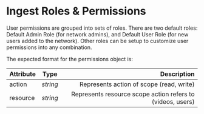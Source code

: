 # Ingest Roles & Permissions

User permissions are grouped into sets of roles. There are two default roles: Default Admin Role (for network admins), and Default User Role (for new users added to the network). Other roles can be setup to customize user permissions into any combination.

The expected format for the permissions object is:

| Attribute   | Type     | Description                                                |
| ----------- |:--------:| ----------------------------------------------------------:|
| action      | *string* | Represents action of scope (read, write)                   |
| resource    | *string* | Represents resource scope action refers to (videos, users) |
